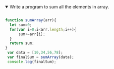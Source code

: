 <details open>
<summary open>Write a program to sum all the elements in array.</summary>
<p>
 
```javascript

function sumArray(arr){
  let sum=0;
  for(var i=0;i<arr.length;i++){
      sum+=arr[i];
  }
  return sum;
}
 var data = [10,34,56,78];
 var finalSum = sumArray(data);
 console.log(finalSum);
```

</p>
</details> 
